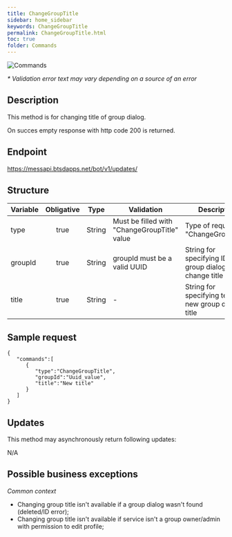 ```yaml
---
title: ChangeGroupTitle
sidebar: home_sidebar
keywords: ChangeGroupTitle
permalink: ChangeGroupTitle.html
toc: true
folder: Commands
---
```


![Commands](images/ChangeGroupTitle.png "BotCommandChangeGroupTitle")
<p>
<i>* Validation error text may vary depending on a source of an error</i>
</p>



## Description

<p> This method is for changing  title of group dialog.
</p>
<p> On succes empty response with http code 200 is returned.
</p>

## Endpoint

https://messapi.btsdapps.net/bot/v1/updates/

## Structure

| Variable  | Obligative  | Type| Validation| Description
|---|:---:|---|---|---|
| type | true | String | Must be filled with "ChangeGroupTitle" value |Type of request "ChangeGroupTitle" |
| groupId  | true |  String | groupId must be a valid UUID| String for specifying ID of a group dialog to change title of |
| title  | true |  String | -| String for specifying text of new group dialog title |

## Sample request
```
{  
   "commands":[  
      {  
         "type":"ChangeGroupTitle",
         "groupId":"Uuid_value",
         "title":"New title"
      }
   ]
}
```

## Updates

<p>This method may asynchronously return following updates:
</p>

N/A

## Possible business exceptions

<i>Common context
</i>
<p>
<ul>
<li> Changing group title isn't available if a group dialog wasn't found (deleted/ID error);
</li>
<li> Changing group title  isn't available if service isn't a group owner/admin with permission to edit profile;
</li>
</ul>
</p>
